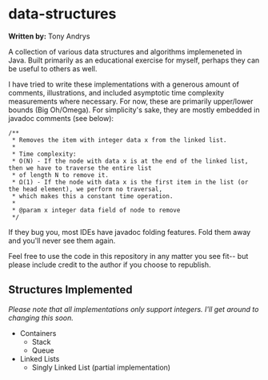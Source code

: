 data-structures
==========

<b>Written by:</b> Tony Andrys

A collection of various data structures and algorithms implemeneted in Java. Built primarily as an educational exercise for myself, perhaps they can be useful to others as well.

I have tried to write these implementations with a generous amount of comments, illustrations, and included asymptotic time complexity measurements where necessary. For now, these are primarily upper/lower bounds (Big Oh/Omega). For simplicity's sake, they are mostly embedded in javadoc comments (see below):

    /**
     * Removes the item with integer data x from the linked list.
     *
     * Time complexity:
     * O(N) - If the node with data x is at the end of the linked list, then we have to traverse the entire list
     * of length N to remove it.
     * Ω(1) - If the node with data x is the first item in the list (or the head element), we perform no traversal,
     * which makes this a constant time operation.
     *
     * @param x integer data field of node to remove
     */

If they bug you, most IDEs have javadoc folding features. Fold them away and you'll never see them again.

Feel free to use the code in this repository in any matter you see fit-- but please include credit to the author if you choose to republish.

Structures Implemented
----------

*Please note that all implementations only support integers. I'll get around to changing this soon.*

* Containers
	* Stack
	* Queue
* Linked Lists
	* Singly Linked List (partial implementation)
